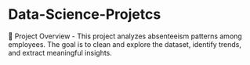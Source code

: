 # Data-Science-Projetcs
📌 Project Overview - This project analyzes absenteeism patterns among employees. The goal is to clean and explore the dataset, identify trends, and extract meaningful insights.
